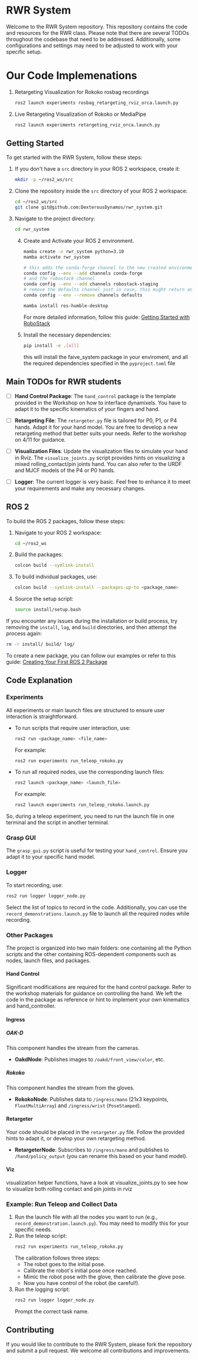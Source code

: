# RWR System


Welcome to the RWR System repository. This repository contains the code and resources for the RWR class. Please note that there are several TODOs throughout the codebase that need to be addressed. Additionally, some configurations and settings may need to be adjusted to work with your specific setup.

# Our Code Implemenations

1. Retargeting Visualization for Rokoko rosbag recordings
    ```bash
   ros2 launch experiments rosbag_retargeting_rviz_orca.launch.py 
    ```

2. Live Retargeting Visualization of Rokoko or MediaPipe
    ```bash
   ros2 launch experiments retargeting_rviz_orca.launch.py
    ```


## Getting Started

To get started with the RWR System, follow these steps:

1. If you don't have a `src` directory in your ROS 2 workspace, create it:
    ```bash
    mkdir -p ~/ros2_ws/src
    ```
2. Clone the repository inside the `src` directory of your ROS 2 workspace:
    ```bash
    cd ~/ros2_ws/src
    git clone git@github.com:DexterousDynamos/rwr_system.git
    ```
3. Navigate to the project directory:
    ```bash
    cd rwr_system
    ```

    4. Create and Activate your ROS 2 environment.
        ```bash
        mamba create -n rwr_system python=3.10
        mamba activate rwr_system

        # this adds the conda-forge channel to the new created environment configuration 
        conda config --env --add channels conda-forge
        # and the robostack channel
        conda config --env --add channels robostack-staging
        # remove the defaults channel just in case, this might return an error if it is not in the list which is ok
        conda config --env --remove channels defaults

        mamba install ros-humble-desktop
        ```

        For more detailed information, follow this guide: [Getting Started with RoboStack](https://robostack.github.io/GettingStarted.html)

    6. Install the necessary dependencies:
        ```bash
        pip install -e .[all]
        ```
        this will install the faive_system package in your enviroment, and all the required dependencies specified in the `pyproject.toml` file 


## Main TODOs for RWR students

- [ ] **Hand Control Package**: The `hand_control` package is the template provided in the Workshop on how to interface dynamixels. You have to adapt it to the specific kinematics of your fingers and hand. 
- [ ] **Retargeting File**: The `retargeter.py` file is tailored for P0, P1, or P4 hands. Adapt it for your hand model. You are free to develop a new retargeting method that better suits your needs. Refer to the workshop on 4/11 for guidance.
- [ ] **Visualization Files**: Update the visualization files to simulate your hand in Rviz. The `visualize_joints.py` script provides hints on visualizing a mixed rolling_contact/pin joints hand. You can also refer to the URDF and MJCF models of the P4 or P0 hands.
- [ ] **Logger**: The current logger is very basic. Feel free to enhance it to meet your requirements and make any necessary changes.



## ROS 2

To build the ROS 2 packages, follow these steps:

1. Navigate to your ROS 2 workspace:
    ```bash
    cd ~/ros2_ws
    ```
2. Build the packages:
    ```bash
    colcon build --symlink-install
    ```
3. To build individual packages, use:
    ```bash
    colcon build --symlink-install --packages-up-to <package_name>
    ```
4. Source the setup script:
    ```bash
    source install/setup.bash
    ```

If you encounter any issues during the installation or build process, try removing the `install`, `log`, and `build` directories, and then attempt the process again:
```bash
rm -r install/ build/ log/
```
To create a new package, you can follow our examples or refer to this guide: [Creating Your First ROS 2 Package](https://docs.ros.org/en/eloquent/Tutorials/Creating-Your-First-ROS2-Package.html)


## Code Explanation

### Experiments

All experiments or main launch files are structured to ensure user interaction is straightforward. 

- To run scripts that require user interaction, use:
    ```bash
    ros2 run <package_name> <file_name>
    ```
    For example:
    ```bash
    ros2 run experiments run_teleop_rokoko.py
    ```

- To run all required nodes, use the corresponding launch files:
    ```bash
    ros2 launch <package_name> <launch_file>
    ```
    For example:
    ```bash
    ros2 launch experiments run_teleop_rokoko.launch.py
    ```
So, during a teleop experiment, you need to run the launch file in one terminal and the script in another terminal.

### Grasp GUI

The `grasp_gui.py` script is useful for testing your `hand_control`. Ensure you adapt it to your specific hand model.

### Logger

To start recording, use:
```bash
ros2 run logger logger_node.py
```
Select the list of topics to record in the code. Additionally, you can use the `record_demonstrations.launch.py` file to launch all the required nodes while recording.
### Other Packages

The project is organized into two main folders: one containing all the Python scripts and the other containing ROS-dependent components such as nodes, launch files, and packages.

#### Hand Control

Significant modifications are required for the hand control package. Refer to the workshop materials for guidance on controlling the hand.
We left the code in the package as reference or hint to implement your own kinematics and hand_controller. 

#### Ingress

##### OAK-D

This component handles the stream from the cameras.

- **OakdNode**: Publishes images to `/oakd/front_view/color`, etc.

##### Rokoko

This component handles the stream from the gloves.

- **RokokoNode**: Publishes data to `/ingress/mano` (21x3 keypoints, `FloatMultiArray`) and `/ingress/wrist` (`PoseStamped`).

#### Retargeter

 Your code should be placed in the `retargeter.py` file. Follow the provided hints to adapt it, or develop your own retargeting method.

- **RetargeterNode**: Subscribes to `/ingress/mano` and publishes to `/hand/policy_output` (you can rename this based on your hand model).

#### Viz
visualization helper functions, have a look at visualize_joints.py to see how to visualize both rolling contact and pin joints in rviz


### Example: Run Teleop and Collect Data

1. Run the launch file with all the nodes you want to run (e.g., `record_demonstration.launch.py`). You may need to modify this for your specific needs.
2. Run the teleop script:
    ```bash
    ros2 run experiments run_teleop_rokoko.py
    ```
    The calibration follows three steps:
    - The robot goes to the initial pose.
    - Calibrate the robot's initial pose once reached.
    - Mimic the robot pose with the glove, then calibrate the glove pose.
    - Now you have control of the robot (be careful!).
3. Run the logging script:
    ```bash
    ros2 run logger logger_node.py
    ```
    Prompt the correct task name.

## Contributing
If you would like to contribute to the RWR System, please fork the repository and submit a pull request. We welcome all contributions and improvements.

